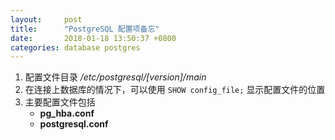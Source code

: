 ```yaml
---
layout:     post
title:      "PostgreSQL 配置项备忘"
date:       2018-01-18 13:50:37 +0800
categories: database postgres
---
```


1. 配置文件目录 */etc/postgresql/[version]/main*
2. 在连接上数据库的情况下，可以使用 ```SHOW config_file;``` 显示配置文件的位置
3. 主要配置文件包括
    - **pg_hba.conf**
    - **postgresql.conf**